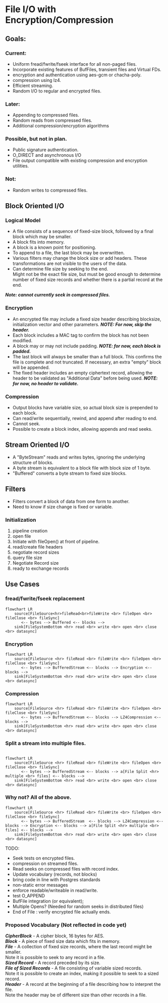 # File I/O with Encryption/Compression


## Goals:
### Current:
- Uniform fread/fwrite/fseek interface for all non-paged files.
- Incorporate existing features of BufFiles, transient files and Virtual FDs.
- encryption and authentication using aes-gcm or chacha-poly.
- compression using lz4.
- Efficient streaming.
- Random I/O to regular and encrypted files.

### Later:
- Appending to compressed files.
- Random reads from compressed files.
- Additional compression/encryption algorithms

### Possible, but not in plan.
- Public signature authentication.
- O_DIRECT and asynchronous I/O
- File output compatible with existing compression and encryption utilities.

### Not:
 - Random writes to compressed files.


## Block Oriented I/O
### Logical Model
- A file consists of a sequence of fixed-size block, followed by
  a final block which may be smaller.
- A block fits into memory.
- A block is a known point for positioning.
- To append to a file, the last block may be overwritten.
- Various filters may change the block size or add headers. These transformations 
  are not visible to the users of the data.
- Can determine file size by seeking to the end.
  <br>Might not be the exact file size, but must be good enough to determine number
  of fixed size records and whether there is a partial record at the end.
  
***Note: cannot currently seek in compressed files.***

### Encryption
- An encrypted file may include a fixed size header describing blocksize, initialization vector
  and other parameters. ***NOTE: For now, skip the header.***
- Each block includes a MAC tag to confirm the block has not been modified.
- A block may or may not include padding. ***NOTE: for now, each block is padded.***
- The last block will always be smaller than a full block. This confirms
  the file is complete and not truncated. If necessary, an extra "empty" block
  will be appended.
- The fixed header includes an empty ciphertext record,
  allowing the header to be validated as "Additional Data" before being used.
  ***NOTE: for now, no header to validate.***
### Compression
- Output blocks have variable size, so actual block size is prepended 
  to each block.
- Can read/write sequentially, rewind, and append after reading to end.
- Cannot seek.
- Possible to create a block index, allowing appends and read seeks.

## Stream Oriented I/O
- A "ByteStream" reads and writes bytes, ignoring the underlying
  structure of blocks.
- A byte stream is equivalent to a block file with block size of 1 byte.
- "Buffered" converts a byte stream to fixed size blocks.

## Filters
 - Filters convert a block of data from one form to another.
 - Need to know if size change is fixed or variable.

### Initialization
1. pipeline creation
1. open file
  1. Initiate with fileOpen() at front of pipeline.
  1. read/create file headers
  1. negotiate record sizes
  2. query file size
1. Negotiate Record size
1. ready to exchange records


## Use Cases
### fread/fwrite/fseek replacement
```mermaid
flowchart LR 
    source[FileSource<hr>fileRead<br>fileWrite <br> fileOpen <br> fileClose <br> fileSync]
       <-- bytes --> Buffered <-- blocks -->
    sink[FileSystemBottom <hr> read <br> write <br> open <br> close <br> datasync]
```

### Encryption
```mermaid 
flowchart LR 
    source[FileSource <hr> fileRead <br> fileWrite <br> fileOpen <br> fileClose <br> fileSync]
       <-- bytes --> BufferedStream <-- blocks --> Encryption <-- blocks --> 
    sink[FileSystemBottom <hr> read <br> write <br> open <br> close <br> datasync]
```

### Compression
```mermaid 
flowchart LR
    source[FileSource <hr> fileRead <br> fileWrite <br> fileOpen <br> fileClose <br> fileSync]
       <-- bytes --> BufferedStream <-- blocks --> LZ4Compression <-- blocks --> 
    sink[FileSystemBottom <hr> read <br> write <br> open <br> close <br> datasync]
``` 

### Split a stream into multiple files.
```mermaid

flowchart LR
    source[FileSource <hr> fileRead <br> fileWrite <br> fileOpen <br> fileClose <br> fileSync]
       <-- bytes --> BufferedStream <-- blocks --> a[File Split <hr> multiple <br> files] <-- blocks --> 
    sink[FileSystemBottom <hr> read <br> write <br> open <br> close <br> datasync]
```

### Why not? All of the above.
```mermaid
flowchart LR
    source[FileSource <hr> fileRead <br> fileWrite <br> fileOpen <br> fileClose <br> fileSync]
       <-- bytes --> BufferedStream  <-- blocks --> LZ4Compression <-- blocks --> Encryption <-- blocks --> a[File Split <hr> multiple <br> files] <-- blocks --> 
    sink[FileSystemBottom <hr> read <br> write <br> open <br> close <br> datasync]
```

TODO:
- Seek tests on encrypted files.
- compression on streamed files.
- Read seeks on compressed files with record index.
- Update vocabulary (records, not blocks)
- bring code in line with Postgres standards
- non-static error messages
- enforce readable/writeable in read/write.
- test O_APPEND
- BufFile integration (or equivalent);
- Multiple Opens? (Needed for random seeks in distributed files)
- End of File : verify encrypted file actually ends.

### Proposed Vocabulary (Not reflected in code yet)
***CipherBlock*** - A cipher block, 16 bytes for AES.
<br>***Block*** - A piece of fixed size data which fits in memory.
<br>***File*** - A collection of fixed size records, where the last record might be smaller.
<br>Note it is possible to seek to any record in a file.
<br>***Sized Record*** - A record preceded by its size.
<br>***File of Sized Records*** - A file consisting of variable sized records. 
<br>Note it is possible to create an index, making it possible to seek to a sized record.
<br>***Header*** - A record at the beginning of a file describing how to interpret the file. 
<br>Note the header may be of different size than other records in a file.
